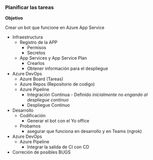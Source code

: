 ### Planificar las tareas

**Objetivo**

Crear un bot que funcione en Azure App Service

- Infraestructura
  - Registro de la APP
    - Permisos
    - Secretos
  - App Services y App Service Plan
    - Crearlos
    - Obtener información para el despliegue
- Azure DevOps
  - Azure Board (Tareas)
  - Azure Repos (Repositorio de codigo)
  - Azure Pipeline
    - Integración Continua - Definido  *inicialmente no engando al despliegue continuo*
    - Despliegue Continuo
- Desarrollo
  - Codificación
    - Generar el bot con el Yo office
  - Probamos
    - asegurar que funciona en desarrollo y en Teams (ngrok)
- Azure DevOps
  - Azure Pipeline
    - Integrar la salida de CI con CD
- Correción de posibles BUGS

